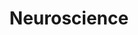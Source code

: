 ---
layout: projects
title: Neuroscience

projects:
  - title: Spatial Vision
    image: /assets/images/giraffe.png
    description: |
      My PhD work centered around how the human brain processes visual information over the visual field: how salient items "pop" from their background, how figures are segmented from the background, and how directed attention interacts with those processes. I worked primarily in early cortical (V1-hV4) and subcortical (LGN) areas, where information is first transformed after entering the eye. I ran neuroimaging and psychophysics experiments, and built statistical and parametric models of brain signals.
    papers:
        - citation: "S Poltoratski, A Maier, AT Newton, F Tong. <strong>Figure-ground modulation in the human lateral geniculate nucleus is distinguishable from top-down attention</strong>. <em>Current Biology</em>, 2019"
          url: https://www.sciencedirect.com/science/article/pii/S096098221930497X
          github: https://github.com/soniapolt/LGN-figureground

  - title: Computations of Face Recognition
    image: /assets/images/face.png
    description: |
        In my postdoc work, I determined how the same sort of basic computations --  integrating spatial information within receptive fields -- impact vision at later stages, when we recognize complex objects like faces. We found that this sort of spatial processing is responsible for core behavioral signatures of face recognition, "holistic" perception, which dictates that we're better at recognizing whole faces than individual features, and are worse at recognizing upside-down faces (more so than other objects!). This project combined neuroimaging, computational modeling, and behavioral experiments to predict very specific recognition behavior from independent brain measurements on the same people. 
    papers: 
        - citation: "S Poltoratski, K Kay, D Finzi, K Grill-Spector. <strong> Holistic face recognition is an emergent phenomenon of spatial processing in face-selective regions.</strong>. <em>  Nature communications</em>, 2021"
          url: https://www.nature.com/articles/s41467-021-24806-1?utm_campaign=related_content&utm_source=HEALTH&utm_medium=communities
          media: https://communities.springernature.com/posts/where-in-the-brain-enables-who-spatial-constraints-on-human-face-recognition
          github: https://github.com/VPNL/invPRF
---
